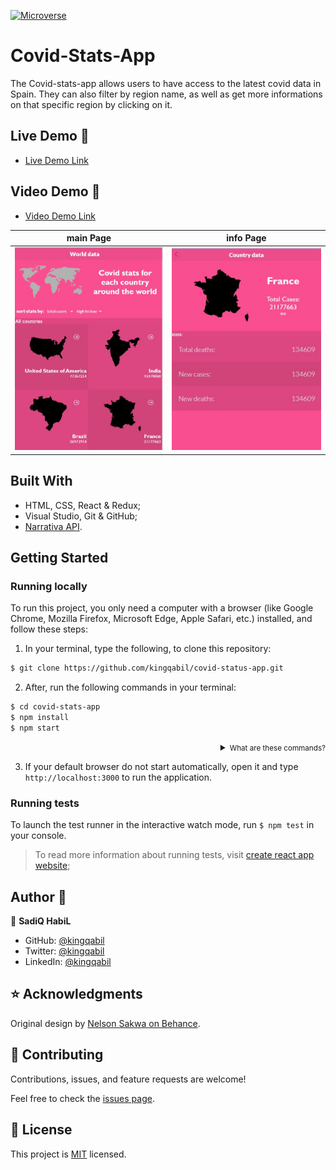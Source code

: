<p align="left">
  <a href="https://www.microverse.org/">
    <img alt="Microverse" src="https://img.shields.io/badge/-Microverse-blueviolet?style=flat-square">
  </a>
</p>

# Covid-Stats-App
The Covid-stats-app allows users to have access to the latest covid data in Spain. They can also filter by region name, as well as get more informations on that specific region by clicking on it.

## Live Demo 👀

- [Live Demo Link](https://covid19-stat-app.herokuapp.com/)

## Video Demo 👀

- [Video Demo Link](https://www.loom.com/share/4db96eba991e46bb87a1f2652087fa93)

| main Page | info Page |
| --- | --- |
| ![screenshot](./mainpage.png) | ![screenshot](./infopage.png) |

## Built With

- HTML, CSS, React & Redux;
- Visual Studio, Git & GitHub;
- [Narrativa API](https://api.covid19api.com/summary).

## Getting Started

### Running locally
To run this project, you only need a computer with a browser (like Google Chrome, Mozilla Firefox, Microsoft Edge, Apple Safari, etc.) installed, and follow these steps:

1. In your terminal, type the following, to clone this repository:

```sh
$ git clone https://github.com/kingqabil/covid-status-app.git
```

2. After, run the following commands in your terminal:

```sh
$ cd covid-stats-app
$ npm install
$ npm start
```
<details align="right">
<summary><small>What are these commands?</summary>
- the `$ cd` command is used to move to different folders. <br>
- `$ npm install` install all the required dependencies to run the project.
- while `$ npm run start` runs the app in the development mode.</small>
</details>


3. If your default browser do not start automatically, open it and type `http://localhost:3000` to run the application.

### Running tests
To launch the test runner in the interactive watch mode, run `$ npm test` in your console.
> To read more information about running tests, visit [create react app website](https://create-react-app.dev/docs/running-tests/);

## Author 👤

👤 **SadiQ HabiL**

- GitHub: [@kingqabil](https://github.com/kingqabil)
- Twitter: [@kingqabil](https://twitter.com/kingqabil)
- LinkedIn: [@kingqabil](https://linkedin.com/in/kingqabil)

## ⭐️ Acknowledgments

Original design by [Nelson Sakwa on Behance](https://www.behance.net/sakwadesignstudio).

## 🤝 Contributing

Contributions, issues, and feature requests are welcome!

Feel free to check the [issues page](https://github.com/kingqabil/covid-status-app/issues).

## 📝 License

This project is [MIT](./LICENSE) licensed.
